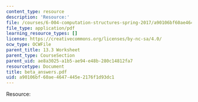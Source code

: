 ```yaml
---
content_type: resource
description: 'Resource:'
file: /courses/6-004-computation-structures-spring-2017/a90106bf60ae4647445e2176f1d93dc1_beta_answers.pdf
file_type: application/pdf
learning_resource_types: []
license: https://creativecommons.org/licenses/by-nc-sa/4.0/
ocw_type: OCWFile
parent_title: 13.3 Worksheet
parent_type: CourseSection
parent_uid: ae8a3025-a1b5-ae94-e48b-280c14812fa7
resourcetype: Document
title: beta_answers.pdf
uid: a90106bf-60ae-4647-445e-2176f1d93dc1
---
```

Resource:
